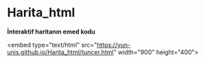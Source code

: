 # Harita_html



**İnteraktif haritanın emed kodu**


\<embed type="text/html" 
       src="https://yun-unis.github.io/Harita_html/tuncer.html" 
       width="900" height="400">



